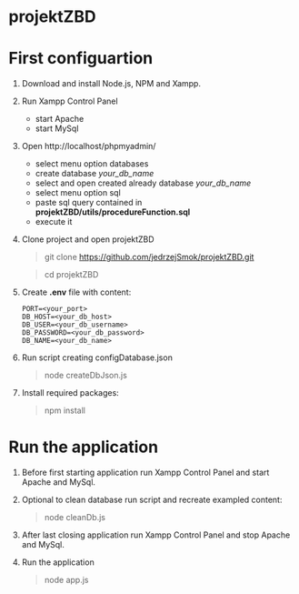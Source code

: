 # projektZBD

# First configuartion
1. Download and install Node.js, NPM and Xampp.
2. Run Xampp Control Panel
    - start Apache
    - start MySql
3. Open http://localhost/phpmyadmin/ 
    - select menu option databases
    - create database *your_db_name*
    - select and open created  already database *your_db_name* 
    - select menu option sql
    - paste sql query contained in **projektZBD/utils/procedureFunction.sql**
    - execute it 

4. Clone project and open projektZBD
    > git clone https://github.com/jedrzejSmok/projektZBD.git

    > cd projektZBD
5. Create **.env** file with content:
    ```
    PORT=<your_port>
    DB_HOST=<your_db_host>
    DB_USER=<your_db_username>
    DB_PASSWORD=<your_db_password>
    DB_NAME=<your_db_name>
    ```

6. Run script creating configDatabase.json
    > node createDbJson.js

7. Install required packages:
    > npm install

# Run the application 
1. Before first starting application run Xampp Control Panel and start Apache and MySql.
2. Optional to clean database run script and recreate exampled content:
    > node cleanDb.js
3. After last closing application run Xampp Control Panel and stop Apache and MySql.

4. Run the application 
    > node app.js
